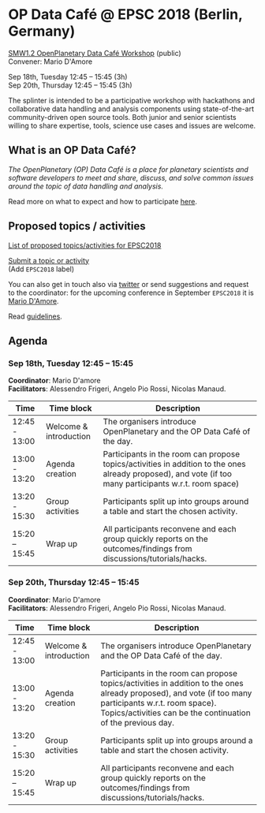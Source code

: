 # OP Data Café @ EPSC 2018 (Berlin, Germany)

[SMW1.2 OpenPlanetary Data Café Workshop](https://meetingorganizer.copernicus.org/EPSC2018/session/30070) (public)  
Convener: Mario D'Amore 

Sep 18th, Tuesday  12:45 – 15:45 (3h)  
Sep 20th, Thursday 12:45 – 15:45 (3h)

The splinter is intended to be a participative workshop with hackathons and collaborative data handling and analysis components using state-of-the-art community-driven open source tools. Both junior and senior scientists willing to share expertise, tools, science use cases and issues are welcome.

## What is an OP Data Café?

*The OpenPlanetary (OP) Data Café is a place for planetary scientists and software developers to meet and share, discuss, and solve common issues around the topic of data handling and analysis.*

Read more on what to expect and how to participate [here](https://github.com/openplanetary/op-data-cafe).

## Proposed topics / activities

[List of proposed topics/activities for EPSC2018](https://github.com/openplanetary/op-data-cafe/labels/EPSC2018)

[Submit a topic or activity](https://github.com/openplanetary/op-data-cafe/issues/new)  
(Add `EPSC2018` label)

You can also get in touch also via [twitter](https://twitter.com/openplanetary?) or send suggestions and request to the coordinator: for the upcoming conference in September `EPSC2018` it is [Mario D'Amore](mailto:kidpixo@gmail.com).

Read [guidelines](https://github.com/openplanetary/op-data-cafe#guidelines).

## Agenda

### Sep 18th, Tuesday  12:45 – 15:45

**Coordinator**: Mario D'amore  
**Facilitators**: Alessendro Frigeri, Angelo Pio Rossi, Nicolas Manaud.

Time | Time block | Description
------------ | ------------- | -------------
12:45 - 13:00 | Welcome & introduction | The organisers introduce OpenPlanetary and the OP Data Café of the day.
13:00 - 13:20 | Agenda creation | Participants in the room can propose topics/activities in addition to the ones already proposed), and vote (if too many participants w.r.t. room space)
13:20 - 15:30 | Group activities | Participants split up into groups around a table and start the chosen activity.
15:20 – 15:45  | Wrap up | All participants reconvene and each group quickly reports on the outcomes/findings from discussions/tutorials/hacks.

### Sep 20th, Thursday 12:45 – 15:45

**Coordinator**: Mario D'amore  
**Facilitators**: Alessendro Frigeri, Angelo Pio Rossi, Nicolas Manaud.

Time | Time block | Description
------------ | ------------- | -------------
12:45 - 13:00 | Welcome & introduction | The organisers introduce OpenPlanetary and the OP Data Café of the day.
13:00 - 13:20 | Agenda creation | Participants in the room can propose topics/activities in addition to the ones already proposed), and vote (if too many participants w.r.t. room space). Topics/activities can be the continuation of the previous day.
13:20 - 15:30 | Group activities | Participants split up into groups around a table and start the chosen activity.
15:20 – 15:45  | Wrap up | All participants reconvene and each group quickly reports on the outcomes/findings from discussions/tutorials/hacks.

